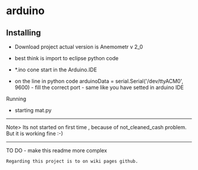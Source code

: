 # arduino

 Installing 
- 
- Download project actual version is Anemometr v 2_0
 
 - best think is import to eclipse python code
 - *.ino cone start in the Arduino.IDE 
  
 -  on the line in python code   arduinoData = serial.Serial('/dev/ttyACM0', 9600)    - fill the correct port - same like you have setted in arduino IDE
                                                        
 
  Running

  - starting mat.py
  
  ---------------------------------------
   Note> Its not started on first time , because of not_cleaned_cash problem.
   But it is working fine :-)
   
   ----------------------------------------
   
   TO DO - make this readme more complex

    Regarding this project is to on wiki pages github.
    
    
